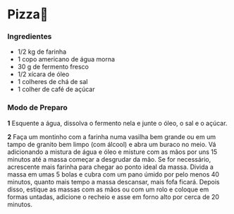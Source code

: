 # Pizza:pizza:



### Ingredientes

- 1/2 kg de farinha
- 1 copo americano de água morna
- 30 g de fermento fresco
- 1/2 xícara de óleo
- 1 colheres de chá de sal
- 1 colher de café de açúcar



### Modo de Preparo

**1** Esquente a água, dissolva o fermento nela e junte o óleo, o sal e o açúcar.

**2** Faça um montinho com a farinha numa vasilha bem grande ou em um tampo de  granito bem limpo (com álcool) e abra um buraco no meio. Vá adicionando a mistura de água e óleo e misture com as mãos por uns 15 minutos até a  massa começar a desgrudar da mão. Se for necessário, acrescente mais  farinha para chegar ao ponto ideal da massa. Divida a massa em umas 5  bolas e cubra com um pano úmido por pelo menos 40 minutos, quanto mais  tempo a massa descansar, mais fofa ficará. Depois disso, estique as  massas com as mãos ou com um rolo e coloque em formas untadas, adicione o recheio e asse em forno alto por cerca de 20 minutos.
